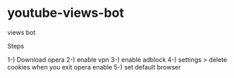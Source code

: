# youtube-views-bot
views bot

Steps

1-) Download opera
2-) enable vpn
3-) enable adblock
4-) settings > delete cookies when you exit opera enable
5-) set default browser
